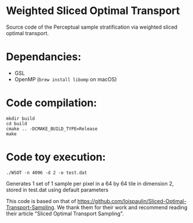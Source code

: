 # Weighted Sliced Optimal Transport

Source code of the Perceptual sample stratification via weighted sliced optimal transport.

Dependancies:
=============
 + GSL
 + OpenMP (`brew install libomp` on macOS)

Code compilation:
=================

    mkdir build
    cd build
    cmake .. -DCMAKE_BUILD_TYPE=Release
    make


Code toy execution:
===================

    ./WSOT -n 4096 -d 2 -o test.dat

Generates 1 set of 1 sample per pixel in a 64 by 64 tile in dimension 2, stored in test.dat using default parameters

This code is based on that of https://github.com/loispaulin/Sliced-Optimal-Transport-Sampling. We thank them for their work and recommend reading their article "Sliced Optimal Transport Sampling".
